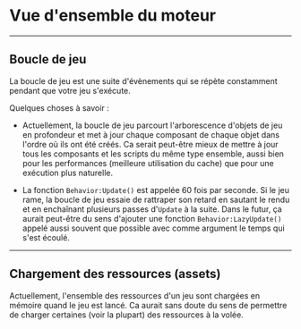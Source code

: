 # Vue d'ensemble du moteur

----
## Boucle de jeu

La boucle de jeu est une suite d'évènements qui se répète constamment pendant que votre jeu s'exécute.

Quelques choses à savoir :

* Actuellement, la boucle de jeu parcourt l'arborescence d'objets de jeu en profondeur et met à jour chaque composant de chaque objet dans l'ordre où ils ont été créés. Ca serait peut-être mieux de mettre à jour tous les composants et les scripts du même type ensemble, aussi bien pour les performances (meilleure utilisation du cache) que pour une exécution plus naturelle.

* La fonction ```Behavior:Update()``` est appelée 60 fois par seconde. Si le jeu rame, la boucle de jeu essaie de rattraper son retard en sautant le rendu et en enchaînant plusieurs passes d'```Update``` à la suite. Dans le futur, ça aurait peut-être du sens d'ajouter une fonction ```Behavior:LazyUpdate()``` appelé aussi souvent que possible avec comme argument le temps qui s'est écoulé.

----
## Chargement des ressources (assets)

Actuellement, l'ensemble des ressources d'un jeu sont chargées en mémoire quand le jeu est lancé. Ca aurait sans doute du sens de permettre de charger certaines (voir la plupart) des ressources à la volée.